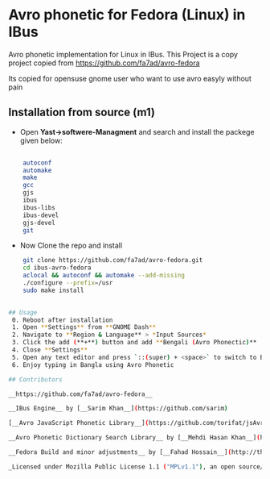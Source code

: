 # Avro phonetic for Fedora (Linux) in IBus
Avro phonetic implementation for Linux in IBus.
This Project is a copy project copied from
https://github.com/fa7ad/avro-fedora

Its copied for opensuse gnome user who want to use avro easyly without pain 

## Installation from source (m1)

* Open **Yast->softwere-Managment** and search and install the packege given below:
```bash
  
	autoconf 
	automake 
	make 
	gcc 
	gjs 
	ibus 
	ibus-libs 
	ibus-devel 
	gjs-devel 
	git
```
* Now Clone the repo and install
```bash
	git clone https://github.com/fa7ad/avro-fedora.git
	cd ibus-avro-fedora
	aclocal && autoconf && automake --add-missing
	./configure --prefix=/usr
	sudo make install

 
## Usage
 0. Reboot after installation
 1. Open **Settings** from **GNOME Dash**
 2. Navigate to **Region & Language** > *Input Sources*
 3. Click the add (**+**) button and add **Bengali (Avro Phonectic)**
 4. Close **Settings**
 5. Open any text editor and press `::(super) + <space>` to switch to Bengali
 6. Enjoy typing in Bangla using Avro Phonetic

## Contributors

__https://github.com/fa7ad/avro-fedora__

__IBus Engine__ by [__Sarim Khan__](https://github.com/sarim)

[__Avro JavaScript Phonetic Library__](https://github.com/torifat/jsAvroPhonetic) by [__Rifat Nabi__](https://github.com/torifat)

__Avro Phonetic Dictionary Search Library__ by [__Mehdi Hasan Khan__](https://github.com/omicronlab)

__Fedora Build and minor adjustments__ by [__Fahad Hossain__](http://thewebaholic.ml)

_Licensed under Mozilla Public License 1.1 ("MPLv1.1"), an open source/free software license._
